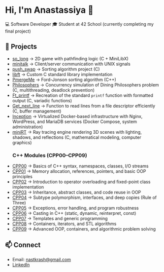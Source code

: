 # Hi, I'm Anastassiya 👋

💻 Software Developer
🎓 Student at 42 School (currently completing my final project)  


## 📂 Projects
- [so_long](https://github.com/nastkrash/so_long) → 2D game with pathfinding logic (C + MiniLibX)
- [minitalk](https://github.com/nastkrash/minitalk) → Client/server communication with UNIX signals
- [push_swap](https://github.com/nastkrash/push_swap) → Sorting algorithm project (C)
- [libft](https://github.com/nastkrash/Libft) → Custom C standard library implementation
- [PmergeMe](https://github.com/nastkrash/PmergeMe) → Ford-Jonson sorting algorithm (C++)
- [Philosophers](https://github.com/nastkrash/philosophers) → Concurrency simulation of Dining Philosophers problem (C, multithreading, deadlock prevention)  
- [Ft_printf](https://github.com/nastkrash/ft_printf) → Recreation of the standard `printf` function with formatted output (C, variadic functions)  
- [Get_next_line](https://github.com/nastkrash/get_next_line) → Function to read lines from a file descriptor efficiently (C, buffer management)
- [Inception](https://github.com/nastkrash/inception) → Virtualized Docker-based infrastructure with Nginx, WordPress, and MariaDB services (Docker Compose, system administration)  
- [miniRT](https://github.com/nastkrash/miniRT) → Ray tracing engine rendering 3D scenes with lighting, shadows, and reflections (C, mathematical modeling, computer graphics)  
  ### C++ Modules (CPP00–CPP09)  
- [CPP00](https://github.com/nastkrash/CPP00) → Basics of C++ syntax, namespaces, classes, I/O streams  
- [CPP01](https://github.com/nastkrash/CPP01) → Memory allocation, references, pointers, and basic OOP principles  
- [CPP02](https://github.com/nastkrash/CPP02) → Introduction to operator overloading and fixed-point class implementation  
- [CPP03](https://github.com/nastkrash/CPP03) → Inheritance, abstract classes, and code reuse in OOP  
- [CPP04](https://github.com/nastkrash/CPP04) → Subtype polymorphism, interfaces, and deep copies (Rule of Three)  
- [CPP05](https://github.com/nastkrash/CPP05) → Exceptions, error handling, and program robustness  
- [CPP06](https://github.com/nastkrash/CPP06) → Casting in C++ (static, dynamic, reinterpret, const)  
- [CPP07](https://github.com/nastkrash/CPP07) → Templates and generic programming  
- [CPP08](https://github.com/nastkrash/CPP08) → Containers, iterators, and STL algorithms  
- [CPP09](https://github.com/nastkrash/CPP09) → Advanced OOP, containers, and algorithmic problem solving  




## 📫 Connect
- Email: nastkrash@gmail.com
- [LinkedIn](https://www.linkedin.com/in/anastassiya-krasheninnikova-0994b437b/)
